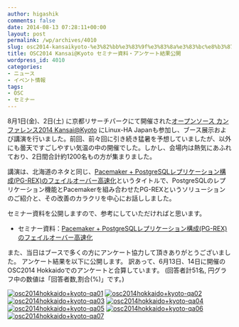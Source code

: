 ```yaml
---
author: higashik
comments: false
date: 2014-08-13 07:28:11+00:00
layout: post
permalink: /wp/archives/4010
slug: osc2014-kansaikyoto-%e3%82%bb%e3%83%9f%e3%83%8a%e3%83%bc%e8%b3%87%e6%96%99%e3%83%bb%e3%82%a2%e3%83%b3%e3%82%b1%e3%83%bc%e3%83%88%e7%b5%90%e6%9e%9c%e5%85%ac%e9%96%8b
title: OSC2014 Kansai@Kyoto セミナー資料・アンケート結果公開
wordpress_id: 4010
categories:
- ニュース
- イベント情報
tags:
- OSC
- セミナー
---
```


8月1日(金)、2日(土) に京都リサーチパークにて開催された[オープンソース カンファレンス2014 Kansai@Kyoto](http://www.ospn.jp/osc2014-kyoto/) にLinux-HA Japanも参加し、ブース展示および講演を行いました。前回、前々回に引き続き猛暑を予想していましたが、以外にも曇天ですごしやすい気温の中の開催でした。しかし、会場内は熱気にあふれており、2日間合計約1200名もの方が集まりました。

講演は、北海道のネタと同じ、[Pacemaker + PostgreSQLレプリケーション構成(PG-REX)のフェイルオーバー高速化](https://www.ospn.jp/osc2014-do/modules/eguide/event.php?eid=64)というタイトルで、PostgreSQLのレプリケーション機能とPacemakerを組み合わせたPG-REXというソリューションのご紹介と、その改善のカラクリを中心にお話ししました。

セミナー資料を公開しますので、参考にしていただければと思います。




	
  * セミナー資料：[Pacemaker + PostgreSQLレプリケーション構成(PG-REX)のフェイルオーバー高速化](http://www.slideshare.net/kazuhcurry/osc2014-kyoto)




また、当日はブースで多くの方にアンケート協力して頂きありがとうございました。
アンケート結果を以下に公開します。 
訳あって、6月13日、14日に開催のOSC2014 Hokkaidoでのアンケートと合算しています。
(回答者計51名, 円グラフ中の数値は「回答者数,割合(%)」です。)

[![osc2014hokkaido+kyoto-qa01](/assets/images/wp-content/a58ba46e7d955ab8d6e7788c0d7a00c0.png)](/assets/images/wp-content/a58ba46e7d955ab8d6e7788c0d7a00c0.png)
[![osc2014hokkaido+kyoto-qa02](/assets/images/wp-content/40e837984ca5c248b701f863104eaf5a.png)](/assets/images/wp-content/40e837984ca5c248b701f863104eaf5a.png)
[![osc2014hokkaido+kyoto-qa03](/assets/images/wp-content/674308b2963bd7456c9b7ee32a86332c.png)](/assets/images/wp-content/674308b2963bd7456c9b7ee32a86332c.png)
[![osc2014hokkaido+kyoto-qa04](/assets/images/wp-content/0ede1995dfe03d0ac35bfe5f96b3ca41.png)](/assets/images/wp-content/0ede1995dfe03d0ac35bfe5f96b3ca41.png)
[![osc2014hokkaido+kyoto-qa05](/assets/images/wp-content/5d52a9acc883c0f7d32282829a9bc556.png)](/assets/images/wp-content/5d52a9acc883c0f7d32282829a9bc556.png)
[![osc2014hokkaido+kyoto-qa06](/assets/images/wp-content/6bf441665cf3bc11b87f7d81bf24af1c.png)](/assets/images/wp-content/6bf441665cf3bc11b87f7d81bf24af1c.png)
[![osc2014hokkaido+kyoto-qa07](/assets/images/wp-content/459ca3be92e14fe753d75a7629ea8333.png)](/assets/images/wp-content/459ca3be92e14fe753d75a7629ea8333.png)
